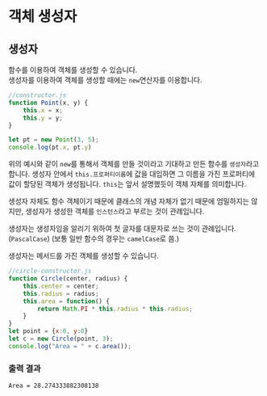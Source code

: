 # 객체 생성자

## 생성자

함수를 이용하여 객체를 생성할 수 있습니다.  
생성자를 이용하여 객체를 생성할 때에는 `new`연산자를 이용합니다.  

```javascript
//constructor.js
function Point(x, y) {
    this.x = x;
    this.y = y;
}

let pt = new Point(3, 5);
console.log(pt.x, pt.y)
```

위의 예시와 같이 `new`를 통해서 객체를 만들 것이라고 기대하고 만든 함수를
`생성자`라고 합니다. 생성자 안에서 `this.프로퍼티이름`에 값을 대입하면 그 이름을 가진 
프로퍼티에 값이 할당된 객체가 생성됩니다. `this`는 앞서 설명했듯이 객체 자체를 의미합니다.

생성자 자체도 함수 객체이기 때문에 클래스의 개념 자체가 없기 때문에 엄밀하지는 않지만, 
생성자가 생성한 객체를 `인스턴스`라고 부르는 것이 관례입니다.

생성자는 생성자임을 알리기 위하여 첫 글자를 대문자로 쓰는 것이 관례입니다. (`PascalCase`) (보통 일반 함수의 경우는 `camelCase`로 씀.)

생성자는 메서드를 가진 객체를 생성할 수 있습니다.

```javascript
//circle-constructor.js
function Circle(center, radius) {
    this.center = center;
    this.radius = radius;
    this.area = function() {
        return Math.PI * this.radius * this.radius;
    }
}
let point = {x:0, y:0}
let c = new Circle(point, 3);
console.log("Area = " + c.area());
```

### 출력 결과

```
Area = 28.274333882308138
```